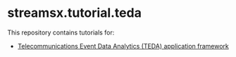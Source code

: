 # streamsx.tutorial.teda

This repository contains tutorials for:

* [Telecommunications Event Data Analytics (TEDA) application framework](https://github.com/IBMStreams/streamsx.tutorial.teda/wiki)

